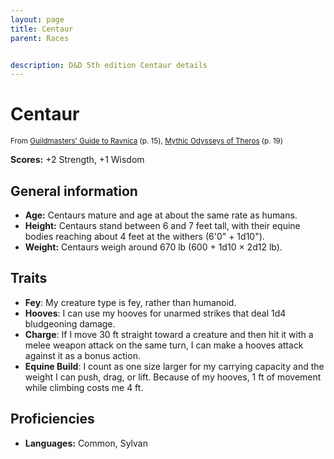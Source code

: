 ```yaml
---
layout: page
title: Centaur
parent: Races


description: D&D 5th edition Centaur details
---
```


# Centaur

<small>From <a target="_blank" href="https://dnd.wizards.com/products/tabletop-games/rpg-products/guildmasters-guide-ravnica">Guildmasters' Guide to Ravnica</a> (p. 15), <a target="_blank" href="https://dnd.wizards.com/products/tabletop-games/rpg-products/mythic-odysseys-theros">Mythic Odysseys of Theros</a> (p. 19)</small>

**Scores:** +2 Strength, +1 Wisdom

## General information

- **Age:** Centaurs mature and age at about the same rate as humans.
- **Height:** Centaurs stand between 6 and 7 feet tall, with their equine bodies reaching about 4 feet at the withers (6'0" + 1d10").
- **Weight:** Centaurs weigh around 670 lb (600 + 1d10 × 2d12 lb).

## Traits

- **Fey**: My creature type is fey, rather than humanoid.
- **Hooves**: I can use my hooves for unarmed strikes that deal 1d4 bludgeoning damage.
- **Charge**: If I move 30 ft straight toward a creature and then hit it with a melee weapon attack on the same turn, I can make a hooves attack against it as a bonus action.
- **Equine Build**: I count as one size larger for my carrying capacity and the weight I can push, drag, or lift. Because of my hooves, 1 ft of movement while climbing costs me 4 ft.

## Proficiencies

- **Languages:** Common, Sylvan
